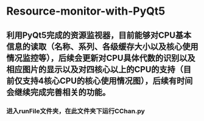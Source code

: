 # Resource-monitor-with-PyQt5
## 利用PyQt5完成的资源监视器，目前能够对CPU基本信息的读取（名称、系列、各级缓存大小以及核心使用情况监控等），后续会更新对CPU具体代数的识别以及相应图片的显示以及对四核心以上的CPU的支持（目前仅支持4核心CPU的核心使用情况图），后续有时间会继续完成完善相关的功能。
### 进入runFile文件夹，在此文件夹下运行CChan.py
